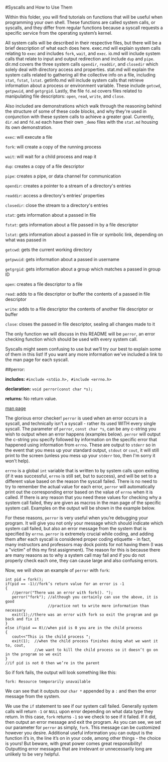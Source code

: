 #Syscalls and How to Use Them

Within this folder, you will find tutorials on functions that will be useful when programming your own shell.
These functions are called system calls, or syscalls, and they differ from regular functions because a syscall requests a specific service from the operating system’s kernel.

All system calls will be described in their respective files, but there will be a brief description of what each does here.
exec.md will explain system calls relating to `exec` and includes `fork`, `wait`, and `exec`.
io.md will include system calls that relate to input and output redirection and include `dup` and `pipe`.
dir.md covers the three system calls `opendir`, `readdir`, and `closedir` which solely deal with directory access and properties. 
stat.md will explain the system calls related to gathering all the collective info on a file, including  `stat`, `fstat`, `lstat`. getinfo.md will include system calls that retrieve information about a process or environment variable. 
These include `getcwd`, `getpwuid`, and `getgrgid`. 
Lastly, the file `fd.md` covers files related to manipulating file descriptors: `open`, `read`, `write`, and `close`.

Also included are demonstrations which walk through the reasoning behind the structure of some of these code blocks, and why they're used in conjunction with these system calls to achieve a greater goal.
Currently, `dir.md` and `fd.md` each have their own `_demo` files with the `stat.md` housing its own demonstration.

`exec`: will execute a file

`fork`: will create a copy of the running process

`wait`: will wait for a child process and reap it

`dup`: creates a copy of a file descriptor

`pipe`: creates a pipe, or data channel for communication

`opendir`: creates a pointer to a stream of a directory's entries

`readdir`: access a directory's entries' properties

`closedir`: close the stream to a directory's entries

`stat`: gets information about a passed in file

`fstat`: gets information about a file passed in by a file descriptor

`lstat`: gets information about a passed in file or symbolic link, depending on what was passed in

`getcwd`: gets the current working directory

`getpwuid`: gets information about a passed in username

`getgrgid`: gets information about a group which matches a passed in group ID

`open`: creates a file descriptor to a file

`read`: adds to a file descriptor or buffer the contents of a passed in file descriptor

`write`: adds to a file descriptor the contents of another file descriptor or buffer

`close`: closes the passed in file descriptor, sealing all changes made to it

The only function we will discuss in this README will be `perror`, an error checking function which should be used with every system call.

Syscalls might seem confusing to use but we’ll try our best to explain some of them in this list! 
If you want any more information we've included a link to the man page for each syscall.

##perror:

**includes:** `#include <stdio.h>, #include <errno.h>`

**declaration:** `void perror(const char *s);`

**returns:** No return value.

[man page](http://linux.die.net/man/3/perror)

The glorious error checker! `perror` is used when an error occurs in a syscall, and technically isn't a syscall - rather its used WITH every single syscall. 
The parameter of `perror`, `const char *s`, can be any c-string you wish to output when an error happens (examples below). 
`perror` will output the c-string you specify followed by information on the specific error that happened using information from `errno`. 
These are output to `stderr` so in the event that you mess up your standard output, `stdout` or `cout`, it will still print to the screen (unless you mess up your `stderr` too, then I'm sorry it won't help).

`errno` is a global `int` variable that is written to by system calls upon exiting (if it was successful, `errno` is still set, but to success), and will be set to a different value based on the reason the syscall failed.
There is no need to try to remember the actual value for each error, `perror` will automatically print out the corresponding error based on the value of `errno` when it is called. 
If there is any reason that you need these values for checking why a system call failed, they are given as macros in the man page of the specific system call. 
Examples on the output will be shown in the example below.

For these reasons, `perror` is very useful when you’re debugging your program. 
It will give you not only your message which should indicate which system call failed, but also an error message from the system that is specified by `errno`. 
`perror` is extremely crucial while coding, and adding them after each syscall is considered proper coding etiquette - in fact, many instructors and professors may dock points for not having them (I was a "victim" of this my first assignment).
The reason for this is because there are many reasons as to why a system call may fail and if you do not properly check each one, they can cause large and also confusing errors.

Now, we will show an example of `perror` with `fork`:
```
int pid = fork();
if(pid == -1)//fork’s return value for an error is -1
{
   //perror("There was an error with fork(). ");
   perror("fork"); //although you certainly can use the above, it is good
                   //practice not to write more information than necessary
   exit(1);//there was an error with fork so exit the program and go back and fix it
}
else if(pid == 0)//when pid is 0 you are in the child process
{
   cout<<"This is the child process ";
   exit(1);  //when the child process finishes doing what we want it to, cout, 
             //we want to kill the child process so it doesn’t go on in the program so we exit
}
//if pid is not 0 then we’re in the parent
```

So if fork fails, the output will look something like this:

`fork: Resource temporarily unavailable`

We can see that it outputs our `char *` appended by a `:` and then the error message from the system.

We use the `if` statement to see if our system call failed. Generally system calls will return `-1` or `NULL` upon error depending on what data type they return. 
In this case, `fork` returns `-1` so we check to see if it failed. If it did, then output an error message and exit the program. 
As you can see, we set our parameter for `perror` as simply, `fork`. 
This message can be customized however you desire. Additional useful information you can output is the function it’s in, the line it’s on in your code, among other things - the choice is yours! 
But beware, with great power comes great responsibility! 
Outputting error messages that are irrelevant or unnecessarily long are unlikely to be very helpful.

